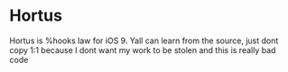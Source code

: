 # Hortus
Hortus is %hooks law for iOS 9. Yall can learn from the source, just dont copy 1:1 because I dont want my work to be stolen and this is really bad code
